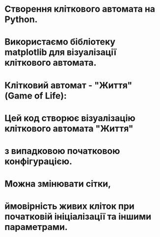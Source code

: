 # Створення кліткового автомата на Python.
# Використаємо бібліотеку matplotlib для візуалізації кліткового автомата.
# Клітковий автомат - "Життя" (Game of Life):
# Цей код створює візуалізацію кліткового автомата "Життя"
# з випадковою початковою конфігурацією.
# Можна змінювати сітки,
# ймовірність живих кліток при початковій ініціалізації та іншими параметрами.
